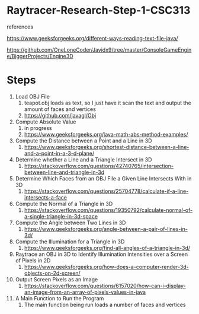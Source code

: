 # Raytracer-Research-Step-1-CSC313

references

https://www.geeksforgeeks.org/different-ways-reading-text-file-java/

https://github.com/OneLoneCoder/Javidx9/tree/master/ConsoleGameEngine/BiggerProjects/Engine3D

# Steps
1. Load OBJ File
   1. teapot.obj loads as text, so I just have it scan the text and output the amount of faces and vertices
   2. https://github.com/javagl/Obj
2. Compute Absolute Value
   1. in progress 
   2. https://www.geeksforgeeks.org/java-math-abs-method-examples/
3. Compute the Distance between a Point and a Line in 3D
   1. https://www.geeksforgeeks.org/shortest-distance-between-a-line-and-a-point-in-a-3-d-plane/
4. Determine whether a Line and a Triangle Intersect in 3D
   1. https://stackoverflow.com/questions/42740765/intersection-between-line-and-triangle-in-3d
5. Determine Which Faces from an OBJ File a Given Line Intersects With in 3D
   1. https://stackoverflow.com/questions/25704778/calculate-if-a-line-intersects-a-face
6. Compute the Normal of a Triangle in 3D
   1. https://stackoverflow.com/questions/19350792/calculate-normal-of-a-single-triangle-in-3d-space
7. Compute the Angle between Two Lines in 3D
   1. https://www.geeksforgeeks.org/angle-between-a-pair-of-lines-in-3d/
8. Compute the Illumination for a Triangle in 3D
   1. https://www.geeksforgeeks.org/find-all-angles-of-a-triangle-in-3d/
9. Raytrace an OBJ in 3D to Identify Illumination Intensities over a Screen of Pixels in 2D 
   1. https://www.geeksforgeeks.org/how-does-a-computer-render-3d-objects-on-2d-screen/
10. Output Screen Pixels as an Image
    1. https://stackoverflow.com/questions/6157020/how-can-i-display-an-image-from-an-array-of-pixels-values-in-java
11. A Main Function to Run the Program
    1. The main function being run loads a number of faces and vertices